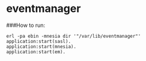 # eventmanager

###How to run:

```
erl -pa ebin -mnesia dir '"/var/lib/eventmanager"'
application:start(sasl).
application:start(mnesia).
application:start(em).
```